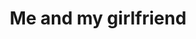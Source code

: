 ---
layout: page
title: Me and my girlfriend
permalink: /projects/
description: Just enjoying the sun.
img: /assets/img/album/test1.jpg
---